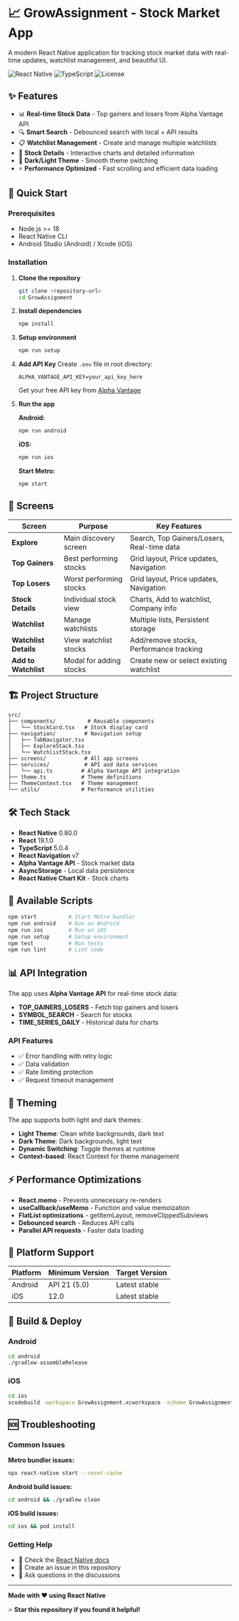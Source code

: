 # 📈 GrowAssignment - Stock Market App

A modern React Native application for tracking stock market data with real-time updates, watchlist management, and beautiful UI.

![React Native](https://img.shields.io/badge/React%20Native-0.80.0-blue)
![TypeScript](https://img.shields.io/badge/TypeScript-5.0.4-blue)
![License](https://img.shields.io/badge/License-MIT-green)

## ✨ Features

- 📊 **Real-time Stock Data** - Top gainers and losers from Alpha Vantage API
- 🔍 **Smart Search** - Debounced search with local + API results
- 📋 **Watchlist Management** - Create and manage multiple watchlists
- 📱 **Stock Details** - Interactive charts and detailed information
- 🌙 **Dark/Light Theme** - Smooth theme switching
- ⚡ **Performance Optimized** - Fast scrolling and efficient data loading

## 🚀 Quick Start

### Prerequisites

- Node.js >= 18
- React Native CLI
- Android Studio (Android) / Xcode (iOS)

### Installation

1. **Clone the repository**
   ```bash
   git clone <repository-url>
   cd GrowAssignment
   ```

2. **Install dependencies**
   ```bash
   npm install
   ```

3. **Setup environment**
   ```bash
   npm run setup
   ```

4. **Add API Key**
   Create `.env` file in root directory:
   ```
   ALPHA_VANTAGE_API_KEY=your_api_key_here
   ```
   
   Get your free API key from [Alpha Vantage](https://www.alphavantage.co/support/#api-key)

5. **Run the app**

   **Android:**
   ```bash
   npm run android
   ```

   **iOS:**
   ```bash
   npm run ios
   ```

   **Start Metro:**
   ```bash
   npm start
   ```

## 📱 Screens

| Screen | Purpose | Key Features |
|--------|---------|--------------|
| **Explore** | Main discovery screen | Search, Top Gainers/Losers, Real-time data |
| **Top Gainers** | Best performing stocks | Grid layout, Price updates, Navigation |
| **Top Losers** | Worst performing stocks | Grid layout, Price updates, Navigation |
| **Stock Details** | Individual stock view | Charts, Add to watchlist, Company info |
| **Watchlist** | Manage watchlists | Multiple lists, Persistent storage |
| **Watchlist Details** | View watchlist stocks | Add/remove stocks, Performance tracking |
| **Add to Watchlist** | Modal for adding stocks | Create new or select existing watchlist |

## 🏗️ Project Structure

```
src/
├── components/          # Reusable components
│   └── StockCard.tsx   # Stock display card
├── navigation/         # Navigation setup
│   ├── TabNavigator.tsx
│   ├── ExploreStack.tsx
│   └── WatchlistStack.tsx
├── screens/            # All app screens
├── services/           # API and data services
│   └── api.ts         # Alpha Vantage API integration
├── theme.ts           # Theme definitions
├── ThemeContext.tsx   # Theme management
└── utils/             # Performance utilities
```

## 🛠️ Tech Stack

- **React Native** 0.80.0
- **React** 19.1.0
- **TypeScript** 5.0.4
- **React Navigation** v7
- **Alpha Vantage API** - Stock market data
- **AsyncStorage** - Local data persistence
- **React Native Chart Kit** - Stock charts

## 🔧 Available Scripts

```bash
npm start          # Start Metro bundler
npm run android    # Run on Android
npm run ios        # Run on iOS
npm run setup      # Setup environment
npm test           # Run tests
npm run lint       # Lint code
```

## 📊 API Integration

The app uses **Alpha Vantage API** for real-time stock data:

- **TOP_GAINERS_LOSERS** - Fetch top gainers and losers
- **SYMBOL_SEARCH** - Search for stocks
- **TIME_SERIES_DAILY** - Historical data for charts

### API Features
- ✅ Error handling with retry logic
- ✅ Data validation
- ✅ Rate limiting protection
- ✅ Request timeout management

## 🎨 Theming

The app supports both light and dark themes:

- **Light Theme**: Clean white backgrounds, dark text
- **Dark Theme**: Dark backgrounds, light text
- **Dynamic Switching**: Toggle themes at runtime
- **Context-based**: React Context for theme management

## ⚡ Performance Optimizations

- **React.memo** - Prevents unnecessary re-renders
- **useCallback/useMemo** - Function and value memoization
- **FlatList optimizations** - getItemLayout, removeClippedSubviews
- **Debounced search** - Reduces API calls
- **Parallel API requests** - Faster data loading

## 📱 Platform Support

| Platform | Minimum Version | Target Version |
|----------|----------------|----------------|
| Android | API 21 (5.0) | Latest stable |
| iOS | 12.0 | Latest stable |

## 🚀 Build & Deploy

### Android
```bash
cd android
./gradlew assembleRelease
```

### iOS
```bash
cd ios
xcodebuild -workspace GrowAssignment.xcworkspace -scheme GrowAssignment -configuration Release
```

## 🆘 Troubleshooting

### Common Issues

**Metro bundler issues:**
```bash
npx react-native start --reset-cache
```

**Android build issues:**
```bash
cd android && ./gradlew clean
```

**iOS build issues:**
```bash
cd ios && pod install
```

### Getting Help

- 📖 Check the [React Native docs](https://reactnative.dev/docs/getting-started)
- 🐛 Create an issue in this repository
- 💬 Ask questions in the discussions


---

**Made with ❤️ using React Native**

⭐ **Star this repository if you found it helpful!**
